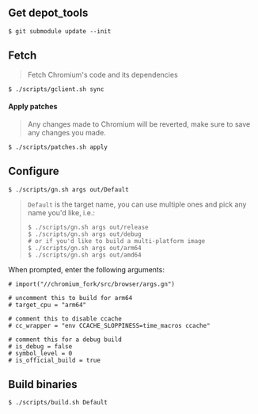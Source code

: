 ## Get depot_tools

```console
$ git submodule update --init
```

## Fetch

> Fetch Chromium's code and its dependencies

```console
$ ./scripts/gclient.sh sync
```

#### Apply patches

> Any changes made to Chromium will be reverted, make sure to save any changes you made.

```console
$ ./scripts/patches.sh apply
```

## Configure

```console
$ ./scripts/gn.sh args out/Default
```

> `Default` is the target name, you can use multiple ones and pick any name you'd like, i.e.:
>
> ```console
> $ ./scripts/gn.sh args out/release
> $ ./scripts/gn.sh args out/debug
> # or if you'd like to build a multi-platform image
> $ ./scripts/gn.sh args out/arm64
> $ ./scripts/gn.sh args out/amd64
> ```

When prompted, enter the following arguments:

```gn
# import("//chromium_fork/src/browser/args.gn")

# uncomment this to build for arm64
# target_cpu = "arm64"

# comment this to disable ccache
# cc_wrapper = "env CCACHE_SLOPPINESS=time_macros ccache"

# comment this for a debug build
# is_debug = false
# symbol_level = 0
# is_official_build = true
```

## Build binaries

```console
$ ./scripts/build.sh Default
```